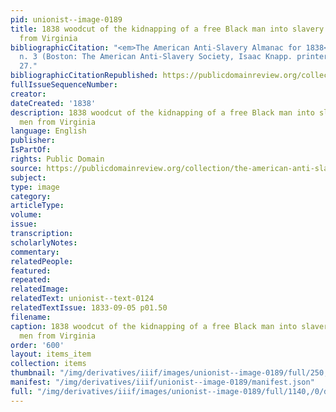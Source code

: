 ```yaml
---
pid: unionist--image-0189
title: 1838 woodcut of the kidnapping of a free Black man into slavery by white men
  from Virginia
bibliographicCitation: "<em>The American Anti-Slavery Almanac for 1838</em>, v. 1,
  n. 3 (Boston: The American Anti-Slavery Society, Isaac Knapp. printer, 1838), p.
  27."
bibliographicCitationRepublished: https://publicdomainreview.org/collection/the-american-anti-slavery-almanac-for-1838
fullIssueSequenceNumber: 
creator: 
dateCreated: '1838'
description: 1838 woodcut of the kidnapping of a free Black man into slavery by white
  men from Virginia
language: English
publisher: 
IsPartOf: 
rights: Public Domain
source: https://publicdomainreview.org/collection/the-american-anti-slavery-almanac-for-1838
subject: 
type: image
category: 
articleType: 
volume: 
issue: 
transcription: 
scholarlyNotes: 
commentary: 
relatedPeople: 
featured: 
repeated: 
relatedImage: 
relatedText: unionist--text-0124
relatedTextIssue: 1833-09-05 p01.50
filename: 
caption: 1838 woodcut of the kidnapping of a free Black man into slavery by white
  men from Virginia
order: '600'
layout: items_item
collection: items
thumbnail: "/img/derivatives/iiif/images/unionist--image-0189/full/250,/0/default.jpg"
manifest: "/img/derivatives/iiif/unionist--image-0189/manifest.json"
full: "/img/derivatives/iiif/images/unionist--image-0189/full/1140,/0/default.jpg"
---
```

